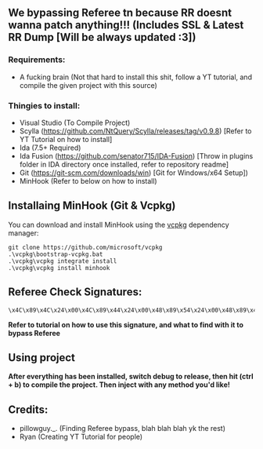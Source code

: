 ## We bypassing Referee tn because RR doesnt wanna patch anything!!! (Includes SSL & Latest RR Dump [Will be always updated :3])

### Requirements:
- A fucking brain (Not that hard to install this shit, follow a YT tutorial, and compile the given project with this source)

### Thingies to install:
- Visual Studio (To Compile Project)
- Scylla (https://github.com/NtQuery/Scylla/releases/tag/v0.9.8) [Refer to YT Tutorial on how to install]
- Ida (7.5+ Required)
- Ida Fusion (https://github.com/senator715/IDA-Fusion) [Throw in plugins folder in IDA directory once installed, refer to repository readme]
- Git (https://git-scm.com/downloads/win) [Git for Windows/x64 Setup])
- MinHook (Refer to below on how to install)

## Installaing MinHook (Git & Vcpkg)

You can download and install MinHook using the [vcpkg](https://github.com/Microsoft/vcpkg) dependency manager:

    git clone https://github.com/microsoft/vcpkg
    .\vcpkg\bootstrap-vcpkg.bat
    .\vcpkg\vcpkg integrate install
    .\vcpkg\vcpkg install minhook



    
## Referee Check Signatures:
    \x4C\x89\x4C\x24\x00\x4C\x89\x44\x24\x00\x48\x89\x54\x24\x00\x48\x89\x4C\x24\x00\x48\x81\xEC\x00\x00\x00\x00\x48\x8B\x05\x00\x00\x00\x00\x48\x33\xC4\x48\x89\x84\x24\x00\x00\x00\x00\x48\x8D\x84\x24

**Refer to tutorial on how to use this signature, and what to find with it to bypass Referee**


## Using project
**After everything has been installed, switch debug to release, then hit (ctrl + b) to compile the project. Then inject with any method you'd like!**

## Credits:
- pillowguy._. (Finding Referee bypass, blah blah blah yk the rest)
- Ryan (Creating YT Tutorial for people)
  

